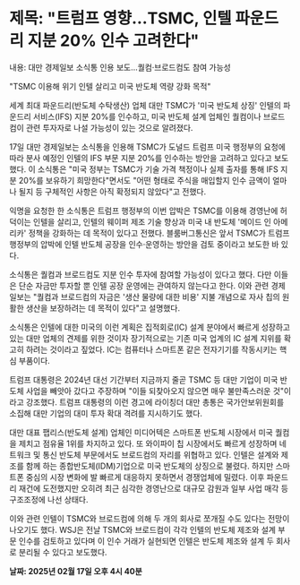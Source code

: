 # **제목: "트럼프 영향…TSMC, 인텔 파운드리 지분 20% 인수 고려한다"**

  내용: 대만 경제일보 소식통 인용 보도…퀄컴·브로드컴도 참여 가능성

"TSMC 이용해 위기 인텔 살리고 미국 반도체 역량 강화 목적"

세계 최대 파운드리(반도체 수탁생산) 업체 대만 TSMC가 '미국 반도체 상징' 인텔의 파운드리 서비스(IFS) 지분 20%를 인수하고, 미국 반도체 설계 업체인 퀄컴이나 브로드컴이 관련 투자자로 나설 가능성이 있는 것으로 알려졌다.

17일 대만 경제일보는 소식통을 인용해 TSMC가 도널드 트럼프 미국 행정부의 요청에 따라 분사 예정인 인텔의 IFS 부문 지분 20%를 인수하는 방안을 고려하고 있다고 보도했다. 이 소식통은 "미국 정부는 TSMC가 기술 가격 책정이나 실제 출자를 통해 IFS 지분 20%를 보유하기 희망한다"면서도 "어떤 형태로 주식을 매입할지 인수 금액이 얼마나 될지 등 구체적인 사항은 아직 확정되지 않았다"고 전했다.

익명을 요청한 한 소식통은 트럼프 행정부의 이번 압박은 TSMC를 이용해 경영난에 허덕이는 인텔을 살리고, 인텔의 웨이퍼 제조 기술 향상과 미국 내 반도체 '메이드 인 아메리카' 정책을 강화하는 데 목적이 있다고 전했다. 블룸버그통신은 앞서 TSMC가 트럼프 행정부의 압박에 인텔 반도체 공장을 인수·운영하는 방안을 검토 중이라고 보도한 바 있다.

소식통은 퀄컴과 브로드컴도 지분 인수 투자에 참여할 가능성이 있다고 했다. 다만 이들은 단순 자금만 투자할 뿐 인텔 공장 운영에는 관여하지 않는다고 한다. 이와 관련 경제일보는 "퀄컴과 브로드컴의 자금은 '생산 물량에 대한 비용' 지불 개념으로 자사 칩의 원활한 생산을 보장하려는 데 목적이 있다"고 설명했다.

소식통은 인텔에 대한 미국의 이런 계획은 집적회로(IC) 설계 분야에서 빠르게 성장하고 있는 대만 업체의 견제를 위한 것이자 장기적으로는 기존 미국 업계의 IC 설계 지위를 확고히 하려는 것이라고 짚었다. IC는 컴퓨터나 스마트폰 같은 전자기기를 작동시키는 핵심 부품이다.

트럼프 대통령은 2024년 대선 기간부터 지금까지 줄곧 TSMC 등 대만 기업이 미국 반도체 사업을 빼앗아 갔다고 주장하며 "이들 되찾아오지 않으면 매우 불만족스러운 것"이라고 강조했다. 트럼프 대통령의 이런 경고에 라이칭더 대만 총통은 국가안보위원회를 소집해 대만 기업의 대미 투자 확대 격려를 지시하기도 했다.

대만 대표 팹리스(반도체 설계) 업체인 미디어텍은 스마트폰 반도체 시장에서 미국 퀄컴을 제치고 점유율 1위를 차지하고 있다. 또 와이파이 칩 시장에서도 빠르게 성장하며 네트워크 및 통신 반도체 부문에서도 브로드컴의 자리를 위협하고 있다. 인텔은 설계와 제조를 함께 하는 종합반도체(IDM)기업으로 미국 반도체의 상징으로 불렸다. 하지만 스마트폰 중심의 시장 변화에 발 빠르게 대응하지 못하면서 경쟁업체에 밀렸다. 이후 파운드리 재건에 도전했지만 오히려 최근 심각한 경영난으로 대규모 감원과 일부 사업 매각 등 구조조정에 나선 상태다.

이와 관련 인텔이 TSMC와 브로드컴에 의해 두 개의 회사로 쪼개질 수도 있다는 전망이 나오기도 했다. WSJ은 전날 TSMC와 브로드컴이 각각 인텔의 반도체 제조와 설계 부문 인수를 검토하고 있다며 이 인수 거래가 실현되면 인텔은 반도체 제조와 설계 두 회사로 분리될 수 있다고 보도했다.

  **날짜: 2025년 02월 17일 오후 4시 40분**